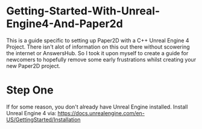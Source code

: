 # Getting-Started-With-Unreal-Engine4-And-Paper2d
This is a guide specific to setting up Paper2D with a C++ Unreal Engine 4 Project. There isn't alot of information on this out there without scowering the internet or AnswersHub. So I took it upon myself to create a guide for newcomers to hopefully remove some early frustrations whilst creating your new Paper2D project.

# Step One
 If for some reason, you don't already have Unreal Engine installed. Install Unreal Engine 4 via:
 https://docs.unrealengine.com/en-US/GettingStarted/Installation
                                               
